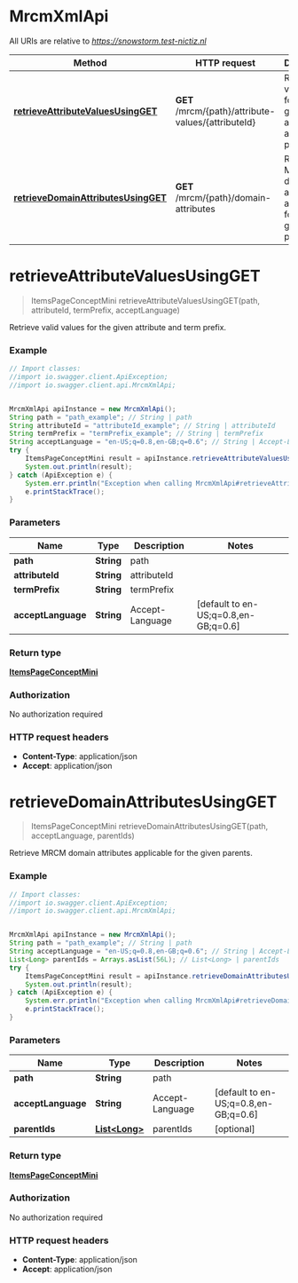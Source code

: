 # MrcmXmlApi

All URIs are relative to *https://snowstorm.test-nictiz.nl*

Method | HTTP request | Description
------------- | ------------- | -------------
[**retrieveAttributeValuesUsingGET**](MrcmXmlApi.md#retrieveAttributeValuesUsingGET) | **GET** /mrcm/{path}/attribute-values/{attributeId} | Retrieve valid values for the given attribute and term prefix.
[**retrieveDomainAttributesUsingGET**](MrcmXmlApi.md#retrieveDomainAttributesUsingGET) | **GET** /mrcm/{path}/domain-attributes | Retrieve MRCM domain attributes applicable for the given parents.


<a name="retrieveAttributeValuesUsingGET"></a>
# **retrieveAttributeValuesUsingGET**
> ItemsPageConceptMini retrieveAttributeValuesUsingGET(path, attributeId, termPrefix, acceptLanguage)

Retrieve valid values for the given attribute and term prefix.

### Example
```java
// Import classes:
//import io.swagger.client.ApiException;
//import io.swagger.client.api.MrcmXmlApi;


MrcmXmlApi apiInstance = new MrcmXmlApi();
String path = "path_example"; // String | path
String attributeId = "attributeId_example"; // String | attributeId
String termPrefix = "termPrefix_example"; // String | termPrefix
String acceptLanguage = "en-US;q=0.8,en-GB;q=0.6"; // String | Accept-Language
try {
    ItemsPageConceptMini result = apiInstance.retrieveAttributeValuesUsingGET(path, attributeId, termPrefix, acceptLanguage);
    System.out.println(result);
} catch (ApiException e) {
    System.err.println("Exception when calling MrcmXmlApi#retrieveAttributeValuesUsingGET");
    e.printStackTrace();
}
```

### Parameters

Name | Type | Description  | Notes
------------- | ------------- | ------------- | -------------
 **path** | **String**| path |
 **attributeId** | **String**| attributeId |
 **termPrefix** | **String**| termPrefix |
 **acceptLanguage** | **String**| Accept-Language | [default to en-US;q&#x3D;0.8,en-GB;q&#x3D;0.6]

### Return type

[**ItemsPageConceptMini**](ItemsPageConceptMini.md)

### Authorization

No authorization required

### HTTP request headers

 - **Content-Type**: application/json
 - **Accept**: application/json

<a name="retrieveDomainAttributesUsingGET"></a>
# **retrieveDomainAttributesUsingGET**
> ItemsPageConceptMini retrieveDomainAttributesUsingGET(path, acceptLanguage, parentIds)

Retrieve MRCM domain attributes applicable for the given parents.

### Example
```java
// Import classes:
//import io.swagger.client.ApiException;
//import io.swagger.client.api.MrcmXmlApi;


MrcmXmlApi apiInstance = new MrcmXmlApi();
String path = "path_example"; // String | path
String acceptLanguage = "en-US;q=0.8,en-GB;q=0.6"; // String | Accept-Language
List<Long> parentIds = Arrays.asList(56L); // List<Long> | parentIds
try {
    ItemsPageConceptMini result = apiInstance.retrieveDomainAttributesUsingGET(path, acceptLanguage, parentIds);
    System.out.println(result);
} catch (ApiException e) {
    System.err.println("Exception when calling MrcmXmlApi#retrieveDomainAttributesUsingGET");
    e.printStackTrace();
}
```

### Parameters

Name | Type | Description  | Notes
------------- | ------------- | ------------- | -------------
 **path** | **String**| path |
 **acceptLanguage** | **String**| Accept-Language | [default to en-US;q&#x3D;0.8,en-GB;q&#x3D;0.6]
 **parentIds** | [**List&lt;Long&gt;**](Long.md)| parentIds | [optional]

### Return type

[**ItemsPageConceptMini**](ItemsPageConceptMini.md)

### Authorization

No authorization required

### HTTP request headers

 - **Content-Type**: application/json
 - **Accept**: application/json

